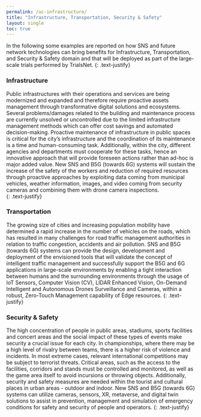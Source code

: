 ```yaml
---
permalink: /uc-infrastructure/
title: "Infrastructure, Transportation, Security & Safety"
layout: single
toc: true
---
```

In the following some examples are reported on how SNS and future network technologies can bring benefits for Infrastructure, Transportation, and Security & Safety domain and that will be deployed as part of the large-scale trials performed by TrialsNet. 
{: .text-justify}

### Infrastructure 

Public infrastructures with their operations and services are being modernized and expanded and therefore require proactive assets management through transformative digital solutions and ecosystems. Several problems/damages related to the building and maintenance process are currently unsolved or uncontrolled due to the limited infrastructure management methods which can offer cost savings and automated decision-making. Proactive maintenance of infrastructure in public spaces is critical for the city’s infrastructure and the coordination of its maintenance is a time and human-consuming task. Additionally, within the city, different agencies and departments must cooperate for these tasks, hence an innovative approach that will provide foreseen actions rather than ad-hoc is major added value. New SNS and B5G (towards 6G) systems will sustain the increase of the safety of the workers and reduction of required resources through proactive approaches by exploiting data coming from municipal vehicles, weather information, images, and video coming from security cameras and combining them with drone camera inspections.  
{: .text-justify}

### Transportation 

The growing size of cities and increasing population mobility have determined a rapid increase in the number of vehicles on the roads, which has resulted in many challenges for road traffic management authorities in relation to traffic congestion, accidents and air pollution. SNS and B5G (towards 6G) systems can provide the design, development and deployment of the envisioned tools that will validate the concept of intelligent traffic management and successfully support the B5G and 6G applications in large-scale environments by enabling a tight interaction between humans and the surrounding environments through the usage of IoT Sensors, Computer Vision (CV), LIDAR Enhanced Vision, On-Demand Intelligent and Autonomous Drones Surveillance and Cameras, within a robust, Zero-Touch Management capability of Edge resources. 
{: .text-justify}

### Security & Safety 

The high concentration of people in public areas, stadiums, sports facilities and concert areas and the social impact of these types of events make security a crucial issue for each city. In championships, where there may be a high level of rivalry between teams, there is a higher risk of violence and incidents. In most extreme cases, relevant international competitions may be subject to terrorist threats. Critical areas, such as the access to the facilities, corridors and stands must be controlled and monitored, as well as the game area itself to avoid incursions or throwing objects. Additionally, security and safety measures are needed within the tourist and cultural places in urban areas - outdoor and indoor. New SNS and B5G (towards 6G) systems can utilize cameras, sensors, XR, metaverse, and digital twin solutions to assist in prevention, management and simulation of emergency conditions for safety and security of people and operators. 
{: .text-justify}
